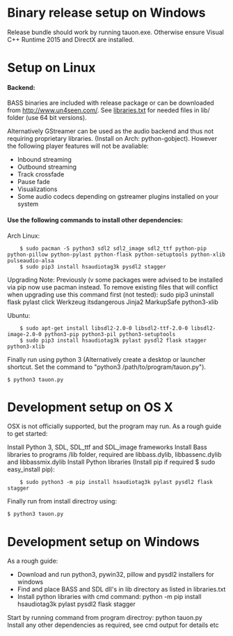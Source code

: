 # Binary release setup on Windows

Release bundle should work by running tauon.exe. Otherwise ensure Visual C++ Runtime 2015 and DirectX are installed.


# Setup on Linux

#### Backend:

BASS binaries are included with release package or can be downloaded from http://www.un4seen.com/. See [libraries.txt](libraries.txt) for needed files in lib/ folder (use 64 bit versions).

Alternatively GStreamer can be used as the audio backend and thus not requiring proprietary libraries. (Install on Arch: python-gobject). However the following player features will not be avaliable:

 - Inbound streaming
 - Outbound streaming
 - Track crossfade
 - Pause fade
 - Visualizations
 - Some audio codecs depending on gstreamer plugins installed on your system

#### Use the following commands to install other dependencies:


Arch Linux:

        $ sudo pacman -S python3 sdl2 sdl2_image sdl2_ttf python-pip python-pillow python-pylast python-flask python-setuptools python-xlib pulseaudio-alsa
        $ sudo pip3 install hsaudiotag3k pysdl2 stagger
	
   Upgrading Note: Previously (v some packages were advised to be installed via pip now use pacman instead. To remove existing files that will conflict when upgrading use this command first (not tested):  sudo pip3 uninstall flask pylast click Werkzeug itsdangerous Jinja2 MarkupSafe python3-xlib
   

Ubuntu:

        $ sudo apt-get install libsdl2-2.0-0 libsdl2-ttf-2.0-0 libsdl2-image-2.0-0 python3-pip python3-pil python3-setuptools
        $ sudo pip3 install hsaudiotag3k pylast pysdl2 flask stagger python3-xlib



Finally run using python 3 (Alternatively create a desktop or launcher shortcut. Set the command to "python3 /path/to/program/tauon.py").

    $ python3 tauon.py


# Development setup on OS X


OSX is not officially supported, but the program may run. As a rough guide to get started: 

Install Python 3, SDL, SDL_ttf and SDL_image frameworks
Install Bass libraries to programs /lib folder, required are libbass.dylib, libbassenc.dylib and libbassmix.dylib
Install Python libraries (Install pip if required $ sudo easy_install pip):

        $ sudo python3 -m pip install hsaudiotag3k pylast pysdl2 flask stagger

Finally run from install directroy using:

	$ python3 tauon.py


# Development setup on Windows

As a rough guide:

- Download and run python3, pywin32, pillow and pysdl2 installers for windows
- Find and place BASS and SDL dll's in lib directory as listed in libraries.txt
- Install python libraries with cmd command: python -m pip install hsaudiotag3k pylast pysdl2 flask stagger

Start by running command from program directroy: python tauon.py  
Install any other dependencies as required, see cmd output for details etc

